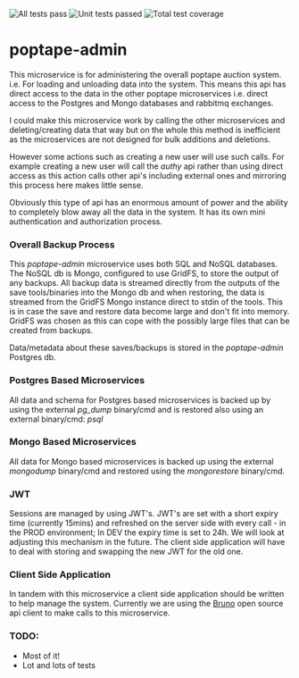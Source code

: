 ![All tests pass](https://github.com/cliveyg/poptape-admin/actions/workflows/api-tests.yml/badge.svg) ![Unit tests passed](https://img.shields.io/endpoint?url=https://gist.githubusercontent.com/cliveyg/598362f87ae7935640177e455be6de99/raw/afee4423fd97a7d17b15d500f7c47ffdd796a5f1/total-go-tests.json&label=Total%20tests) ![Total test coverage](https://img.shields.io/endpoint?url=https://gist.githubusercontent.com/cliveyg/598362f87ae7935640177e455be6de99/raw/afee4423fd97a7d17b15d500f7c47ffdd796a5f1/total-lcov-coverage.json&label=Total%20test%20coverage) 

<!-- ![Unit tests passed](https://img.shields.io/endpoint?url=https://gist.githubusercontent.com/cliveyg/4d4c56866a2de0d9f504b5cf5916fb1b/raw/169979535ec8f58f69b6fb2cb4e4693bcbdde9bc/unit-go-tests.json&label=Unit%20Tests) ![Unit test coverage](https://img.shields.io/endpoint?url=https://gist.githubusercontent.com/cliveyg/4d4c56866a2de0d9f504b5cf5916fb1b/raw/169979535ec8f58f69b6fb2cb4e4693bcbdde9bc/unit-lcov-coverage.json&label=Unit%20Test%20Coverage) ![Integration tests passed](https://img.shields.io/endpoint?url=https://gist.githubusercontent.com/cliveyg/b1a44fe2133feeba581e388383eb76f9/raw/f907acdfd757587974d66f752bbc32f66602538a/int-go-tests.json&label=Integration%20Tests) ![Integration test coverage](https://img.shields.io/endpoint?url=https://gist.githubusercontent.com/cliveyg/b1a44fe2133feeba581e388383eb76f9/raw/f907acdfd757587974d66f752bbc32f66602538a/int-lcov-coverage.json&label=Integration%20Test%20Coverage) -->

# poptape-admin

This microservice is for administering the overall poptape auction system. i.e. For loading and unloading data into the system. This means this api has direct access to the data in the other poptape microservices i.e. direct access to the Postgres and Mongo databases and rabbitmq exchanges.

I could make this microservice work by calling the other microservices and deleting/creating data that way but on the whole this method is inefficient as the microservices are not designed for bulk additions and deletions. 

However some actions such as creating a new user will use such calls. For example creating a new user will call the *authy* api rather than using direct access as this action calls other api's including external ones and mirroring this process here makes little sense.

Obviously this type of api has an enormous amount of power and the ability to completely blow away all the data in the system. It has its own mini authentication and authorization process.

### Overall Backup Process
This _poptape-admin_ microservice uses both SQL and NoSQL databases. The NoSQL db is Mongo, configured to use GridFS, to store the output of any backups. 
All backup data is streamed directly from the outputs of the save tools/binaries into the Mongo db and when restoring, the data is streamed from the GridFS Mongo instance direct to stdin of the tools.
This is in case the save and restore data become large and don't fit into memory. GridFS was chosen as this can cope with the possibly large files that can be created from backups.

Data/metadata about these saves/backups is stored in the _poptape-admin_ Postgres db.

### Postgres Based Microservices
All data and schema for Postgres based microservices is backed up by using the external _pg_dump_ binary/cmd and is restored also using an external binary/cmd: _psql_ 

### Mongo Based Microservices
All data for Mongo based microservices is backed up using the external _mongodump_ binary/cmd and restored using the _mongorestore_ binary/cmd.

### JWT 

Sessions are managed by using JWT's. JWT's are set with a short expiry time (currently 15mins) and refreshed on the server side with every call - in the PROD environment; In DEV the expiry time is set to 24h. We will look at adjusting this mechanism in the future. The client side application will have to deal with storing and swapping the new JWT for the old one.

### Client Side Application

In tandem with this microservice a client side application should be written to help manage the system. Currently we are using the [Bruno](https://docs.usebruno.com/) open source api client to make calls to this microservice.

### TODO:
* Most of it!
* Lot and lots of tests